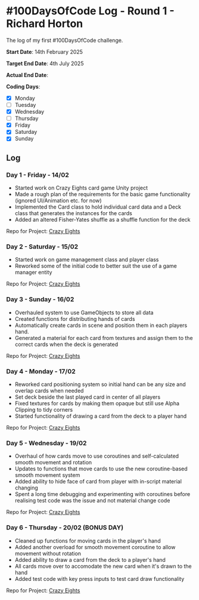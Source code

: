 # #100DaysOfCode Log - Round 1 - Richard Horton

The log of my first #100DaysOfCode challenge.

**Start Date**: 14th February 2025

**Target End Date**: 4th July 2025

**Actual End Date**: 

**Coding Days**:
- [x] Monday
- [ ] Tuesday
- [x] Wednesday
- [ ] Thursday
- [x] Friday
- [x] Saturday
- [x] Sunday

## Log

### Day 1 - Friday - 14/02

- Started work on Crazy Eights card game Unity project
- Made a rough plan of the requirements for the basic game functionality (ignored UI/Animation etc. for now)
- Implemented the Card class to hold individual card data and a Deck class that generates the instances for the cards
- Added an altered Fisher-Yates shuffle as a shuffle function for the deck

Repo for Project: [Crazy Eights](https://github.com/Richard-013/Crazy-Eights)

### Day 2 - Saturday - 15/02

- Started work on game management class and player class
- Reworked some of the initial code to better suit the use of a game manager entity

Repo for Project: [Crazy Eights](https://github.com/Richard-013/Crazy-Eights)

### Day 3 - Sunday - 16/02

- Overhauled system to use GameObjects to store all data
- Created functions for distributing hands of cards
- Automatically create cards in scene and position them in each players hand.
- Generated a material for each card from textures and assign them to the correct cards when the deck is generated

Repo for Project: [Crazy Eights](https://github.com/Richard-013/Crazy-Eights)

### Day 4 - Monday - 17/02

- Reworked card positioning system so initial hand can be any size and overlap cards when needed
- Set deck beside the last played card in center of all players
- Fixed textures for cards by making them opaque but still use Alpha Clipping to tidy corners
- Started functionality of drawing a card from the deck to a player hand

Repo for Project: [Crazy Eights](https://github.com/Richard-013/Crazy-Eights)

### Day 5 - Wednesday - 19/02

- Overhaul of how cards move to use coroutines and self-calculated smooth movement and rotation
- Updates to functions that move cards to use the new coroutine-based smooth movement system
- Added ability to hide face of card from player with in-script material changing
- Spent a long time debugging and experimenting with coroutines before realising test code was the issue and not material change code

Repo for Project: [Crazy Eights](https://github.com/Richard-013/Crazy-Eights)

### Day 6 - Thursday - 20/02 (BONUS DAY)

- Cleaned up functions for moving cards in the player's hand
- Added another overload for smooth movement coroutine to allow movement without rotation
- Added ability to draw a card from the deck to a player's hand
- All cards move over to accomodate the new card when it's drawn to the hand
- Added test code with key press inputs to test card draw functionality

Repo for Project: [Crazy Eights](https://github.com/Richard-013/Crazy-Eights)
